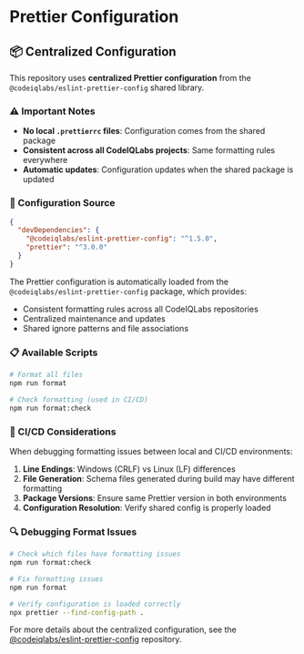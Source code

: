 # Prettier Configuration

## 📦 Centralized Configuration

This repository uses **centralized Prettier configuration** from the
`@codeiqlabs/eslint-prettier-config` shared library.

### ⚠️ Important Notes

- **No local `.prettierrc` files**: Configuration comes from the shared package
- **Consistent across all CodeIQLabs projects**: Same formatting rules everywhere
- **Automatic updates**: Configuration updates when the shared package is updated

### 🔧 Configuration Source

```json
{
  "devDependencies": {
    "@codeiqlabs/eslint-prettier-config": "^1.5.0",
    "prettier": "^3.0.0"
  }
}
```

The Prettier configuration is automatically loaded from the `@codeiqlabs/eslint-prettier-config`
package, which provides:

- Consistent formatting rules across all CodeIQLabs repositories
- Centralized maintenance and updates
- Shared ignore patterns and file associations

### 📋 Available Scripts

```bash
# Format all files
npm run format

# Check formatting (used in CI/CD)
npm run format:check
```

### 🚨 CI/CD Considerations

When debugging formatting issues between local and CI/CD environments:

1. **Line Endings**: Windows (CRLF) vs Linux (LF) differences
2. **File Generation**: Schema files generated during build may have different formatting
3. **Package Versions**: Ensure same Prettier version in both environments
4. **Configuration Resolution**: Verify shared config is properly loaded

### 🔍 Debugging Format Issues

```bash
# Check which files have formatting issues
npm run format:check

# Fix formatting issues
npm run format

# Verify configuration is loaded correctly
npx prettier --find-config-path .
```

For more details about the centralized configuration, see the
[@codeiqlabs/eslint-prettier-config](../codeiqlabs-eslint-prettier-config) repository.
